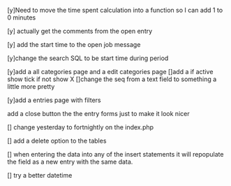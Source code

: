 [y]Need to move the time spent calculation into a function so I can add 1 to 0 minutes


[y] actually get the comments from the open entry

[y] add the start time to the open job message

[y]change the search SQL to be start time during period

[y]add a all categories page and a edit categories page
  []add a if active show tick if not show X
  []change the seq from a text field to something a little more pretty

[y]add a entries page with filters

add a close button the the entry forms just to make it look nicer

[] change yesterday to fortnightly on the index.php

[] add a delete option to the tables

[] when entering the data into any of the insert statements it will repopulate the field as a new entry with the same data. 

[] try a better datetime